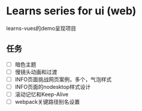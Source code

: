 # Learns series for ui (web)
learns-vues的demo呈现项目

## 任务
- [ ] 暗色主题
- [ ] 慢镜头动画和过渡
- [ ] INFO页面挑战网页案例，多个，气泡样式
- [ ] INFO页面的nodesktop样式设计
- [ ] 滚动记忆和Keep-Alive
- [ ] webpack关键路径别名设置